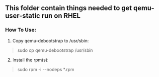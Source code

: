## This folder contain things needed to get qemu-user-static run on RHEL

### How To Use:

1. Copy qemu-debootstrap to /usr/sbin:
> sudo cp qemu-debootstrap /usr/sbin

2. Install the rpm(s):
> sudo rpm -i --nodeps *.rpm
 

